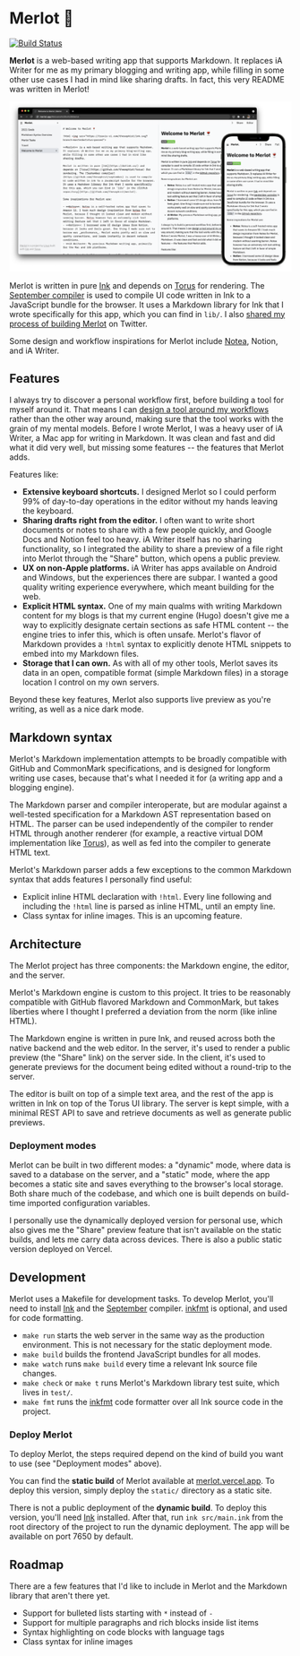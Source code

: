 # Merlot 🍷
[![Build Status](https://travis-ci.com/thesephist/merlot.svg?branch=main)](https://travis-ci.com/thesephist/merlot)

**Merlot** is a web-based writing app that supports Markdown. It replaces iA Writer for me as my primary blogging and writing app, while filling in some other use cases I had in mind like sharing drafts. In fact, this very README was written in Merlot!

![Screenshot of Merlot on desktop and mobile](static/img/merlot-devices.png)

Merlot is written in pure [Ink](https://dotink.co/) and depends on [Torus](https://github.com/thesephist/torus) for rendering. The [September compiler](https://github.com/thesephist/september) is used to compile UI code written in Ink to a JavaScript bundle for the browser. It uses a Markdown library for Ink that I wrote specifically for this app, which you can find in `lib/`. I also [shared my process of building Merlot](https://twitter.com/thesephist/status/1387936119300530183) on Twitter.

Some design and workflow inspirations for Merlot include [Notea](https://github.com/QingWei-Li/notea), Notion, and iA Writer.

## Features
I always try to discover a personal workflow first, before building a tool for myself around it. That means I can [design a tool around my workflows](https://thesephist.com/posts/tools/) rather than the other way around, making sure that the tool works with the grain of my mental models. Before I wrote Merlot, I was a heavy user of iA Writer, a Mac app for writing in Markdown. It was clean and fast and did what it did very well, but missing some features -- the features that Merlot adds.

Features like:

- **Extensive keyboard shortcuts.** I designed Merlot so I could perform 99% of day-to-day operations in the editor without my hands leaving the keyboard.
- **Sharing drafts right from the editor.** I often want to write short documents or notes to share with a few people quickly, and Google Docs and Notion feel too heavy. iA Writer itself has no sharing functionality, so I integrated the ability to share a preview of a file right into Merlot through the "Share" button, which opens a public preview.
- **UX on non-Apple platforms.** iA Writer has apps available on Android and Windows, but the experiences there are subpar. I wanted a good quality writing experience everywhere, which meant building for the web.
- **Explicit HTML syntax.** One of my main qualms with writing Markdown content for my blogs is that my current engine (Hugo) doesn't give me a way to explicitly designate certain sections as safe HTML content -- the engine tries to infer this, which is often unsafe. Merlot's flavor of Markdown provides a `!html` syntax to explicitly denote HTML snippets to embed into my Markdown files.
- **Storage that I can own.** As with all of my other tools, Merlot saves its data in an open, compatible format (simple Markdown files) in a storage location I control on my own servers.

Beyond these key features, Merlot also supports live preview as you're writing, as well as a nice dark mode.

## Markdown syntax
Merlot's Markdown implementation attempts to be broadly compatible with GitHub and CommonMark specifications, and is designed for longform writing use cases, because that's what I needed it for (a writing app and a blogging engine).

The Markdown parser and compiler interoperate, but are modular against a well-tested specification for a Markdown AST representation based on HTML. The parser can be used independently of the compiler to render HTML through another renderer (for example, a reactive virtual DOM implementation like [Torus](https://github.com/thesephist/torus)), as well as fed into the compiler to generate HTML text.

Merlot's Markdown parser adds a few exceptions to the common Markdown syntax that adds features I personally find useful:

- Explicit inline HTML declaration with `!html`. Every line following and including the `!html` line is parsed as inline HTML, until an empty line.
- Class syntax for inline images. This is an upcoming feature.

## Architecture
The Merlot project has three components: the Markdown engine, the editor, and the server.

Merlot's Markdown engine is custom to this project. It tries to be reasonably compatible with GitHub flavored Markdown and CommonMark, but takes liberties where I thought I preferred a deviation from the norm (like inline HTML).

The Markdown engine is written in pure Ink, and reused across both the native backend and the web editor. In the server, it's used to render a public preview (the "Share" link) on the server side. In the client, it's used to generate previews for the document being edited without a round-trip to the server.

The editor is built on top of a simple text area, and the rest of the app is written in Ink on top of the Torus UI library. The server is kept simple, with a minimal REST API to save and retrieve documents as well as generate public previews.

### Deployment modes
Merlot can be built in two different modes: a "dynamic" mode, where data is saved to a database on the server, and a "static" mode, where the app becomes a static site and saves everything to the browser's local storage. Both share much of the codebase, and which one is built depends on build-time imported configuration variables.

I personally use the dynamically deployed version for personal use, which also gives me the "Share" preview feature that isn't available on the static builds, and lets me carry data across devices. There is also a public static version deployed on Vercel.

## Development
Merlot uses a Makefile for development tasks. To develop Merlot, you'll need to install [Ink](https://dotink.co/) and the [September](https://github.com/thesephist/september) compiler. [inkfmt](https://github.com/thesephist/inkfmt) is optional, and used for code formatting.

- `make run` starts the web server in the same way as the production environment. This is not necessary for the static deployment mode.
- `make build` builds the frontend JavaScript bundles for all modes.
- `make watch` runs `make build` every time a relevant Ink source file changes.
- `make check` or `make t` runs Merlot's Markdown library test suite, which lives in `test/`.
- `make fmt` runs the [inkfmt](https://github.com/thesephist/inkfmt) code formatter over all Ink source code in the project.

### Deploy Merlot
To deploy Merlot, the steps required depend on the kind of build you want to use (see "Deployment modes" above).

You can find the **static build** of Merlot available at [merlot.vercel.app](https://merlot.vercel.app). To deploy this version, simply deploy the `static/` directory as a static site.

There is not a public deployment of the **dynamic build**. To deploy this version, you'll need [Ink](https://github.com/thesephist/ink/releases) installed. After that, run `ink src/main.ink` from the root directory of the project to run the dynamic deployment. The app will be available on port 7650 by default.

## Roadmap
There are a few features that I'd like to include in Merlot and the Markdown library that aren't there yet.

- Support for bulleted lists starting with `*` instead of `-`
- Support for multiple paragraphs and rich blocks inside list items
- Syntax highlighting on code blocks with language tags
- Class syntax for inline images

